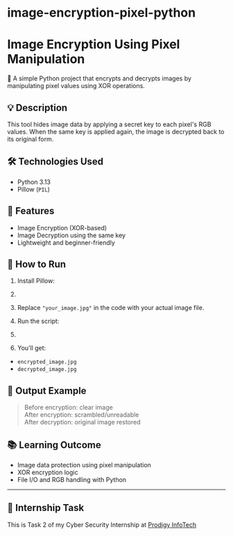 # image-encryption-pixel-python
# Image Encryption Using Pixel Manipulation

🔐 A simple Python project that encrypts and decrypts images by manipulating pixel values using XOR operations.

## 💡 Description

This tool hides image data by applying a secret key to each pixel's RGB values. When the same key is applied again, the image is decrypted back to its original form.

## 🛠️ Technologies Used

- Python 3.13
- Pillow (`PIL`)

## 📁 Features

- Image Encryption (XOR-based)
- Image Decryption using the same key
- Lightweight and beginner-friendly

## 🚀 How to Run

1. Install Pillow:
2. 
2. Replace `"your_image.jpg"` in the code with your actual image file.

3. Run the script:
4. 
4. You’ll get:
- `encrypted_image.jpg`
- `decrypted_image.jpg`

## 🔐 Output Example

> Before encryption: clear image  
> After encryption: scrambled/unreadable  
> After decryption: original image restored

## 📚 Learning Outcome

- Image data protection using pixel manipulation
- XOR encryption logic
- File I/O and RGB handling with Python

---

## 📌 Internship Task

This is Task 2 of my Cyber Security Internship at [Prodigy InfoTech](https://prodigyinfotech.dev/)



